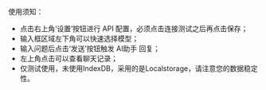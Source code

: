 使用须知：
- 点击右上角‘设置’按钮进行 API 配置，必须点击连接测试之后再点击保存；
- 输入框区域左下角可以快速选择模型；
- 输入问题后点击‘发送’按钮触发 AI助手 回复；
- 左上角点击可以查看聊天记录；
- 仅测试使用，未使用IndexDB，采用的是Localstorage，请注意您的数据稳定性。
